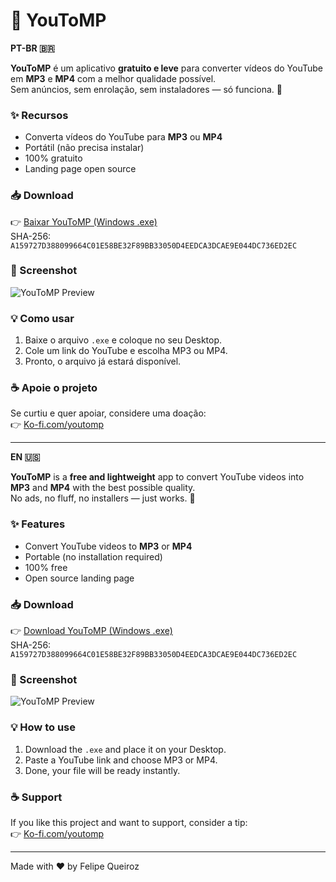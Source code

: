 # 🎵 YouToMP

**PT-BR 🇧🇷**

**YouToMP** é um aplicativo **gratuito e leve** para converter vídeos do YouTube em **MP3** e **MP4** com a melhor qualidade possível.  
Sem anúncios, sem enrolação, sem instaladores — só funciona. 🚀

### ✨ Recursos
- Converta vídeos do YouTube para **MP3** ou **MP4**
- Portátil (não precisa instalar)
- 100% gratuito
- Landing page open source

### 📥 Download
👉 [Baixar YouToMP (Windows .exe)](https://youtomp.com)  
SHA-256: `A159727D388099664C01E58BE32F89BB33050D4EEDCA3DCAE9E044DC736ED2EC`

### 📸 Screenshot
![YouToMP Preview](img/youtomp-preview.png)

### 💡 Como usar
1. Baixe o arquivo `.exe` e coloque no seu Desktop.  
2. Cole um link do YouTube e escolha MP3 ou MP4.  
3. Pronto, o arquivo já estará disponível.  

### ☕ Apoie o projeto
Se curtiu e quer apoiar, considere uma doação:  
👉 [Ko-fi.com/youtomp](https://ko-fi.com/youtomp)

---

**EN 🇺🇸**

**YouToMP** is a **free and lightweight** app to convert YouTube videos into **MP3** and **MP4** with the best possible quality.  
No ads, no fluff, no installers — just works. 🚀

### ✨ Features
- Convert YouTube videos to **MP3** or **MP4**
- Portable (no installation required)
- 100% free
- Open source landing page

### 📥 Download
👉 [Download YouToMP (Windows .exe)](https://youtomp.com)  
SHA-256: `A159727D388099664C01E58BE32F89BB33050D4EEDCA3DCAE9E044DC736ED2EC`

### 📸 Screenshot
![YouToMP Preview](img/youtomp-preview.png)

### 💡 How to use
1. Download the `.exe` and place it on your Desktop.  
2. Paste a YouTube link and choose MP3 or MP4.  
3. Done, your file will be ready instantly.  

### ☕ Support
If you like this project and want to support, consider a tip:  
👉 [Ko-fi.com/youtomp](https://ko-fi.com/youtomp)

---

Made with ❤️ by Felipe Queiroz
